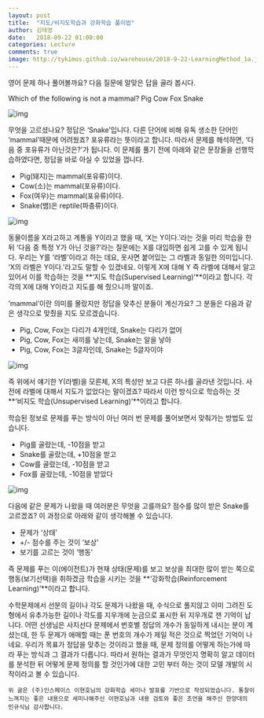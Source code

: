 ```yaml
---
layout: post
title:  "지도/비지도학습과 강화학습 풀이법"
author: 김태영
date:   2018-09-22 01:00:00
categories: Lecture
comments: true
image: http://tykimos.github.io/warehouse/2018-9-22-LearningMethod_1a.jpg
---
```


영어 문제 하나 풀어볼까요? 다음 질문에 알맞은 답을 골라 봅시다. 

Which of the following is not a mammal?
Pig
Cow
Fox
Snake

![img](http://tykimos.github.io/warehouse/2018-9-22-LearningMethod_1a.jpg)

무엇을 고르셨나요? 정답은 ‘Snake’입니다. 다른 단어에 비해 유독 생소한 단어인 ‘mammal’때문에 어려웠죠? 포유류라는 뜻이라고 합니다. 따라서 문제를 해석하면, ‘다음 중 포유류가 아닌것은?’가 됩니다. 이 문제를 풀기 전에 아래와 같은 문장들을 선행학습하였다면, 정답을 바로 아실 수 있었을 껍니다.

* Pig(돼지)는 mammal(포유류)이다.
* Cow(소)는 mammal(포유류)이다.
* Fox(여우)는 mammal(포유류)이다.
* Snake(뱀)은 reptile(파충류)이다.

![img](http://tykimos.github.io/warehouse/2018-9-22-LearningMethod_2.jpg)

동물이름을 X라고하고 계통을 Y이라고 했을 때, ‘X는 Y이다.’라는 것을 미리 학습을 한 뒤 ‘다음 중 특정 Y가 아닌 것을?’라는 질문에는 X를 대입하면 쉽게 고를 수 있게 됩니다. 우리는 Y를 ‘라벨'이라고 하는 데요, 옷사면 붙어있는 그 라벨과 동일한 의미입니다. ‘X의 라벨은 Y이다.’라고도 말할 수 있겠네요. 이렇게 X에 대해 Y 즉 라벨에 대해서 알고 있어서 이를 학습하는 것을 **‘지도 학습(Supervised Learning)’**이라고 합니다. 각각의 X에 대해 Y이라고 지도를 해 줬으니까 말이죠. 

‘mammal’이란 의미를 몰랐지만 정답을 맞추신 분들이 계신가요? 그 분들은 다음과 같은 생각으로 맞췄을 지도 모르겠습니다. 

* Pig, Cow, Fox는 다리가 4개인데, Snake는 다리가 없어
* Pig, Cow, Fox는 새끼를 낳는데, Snake는 알을 낳아
* Pig, Cow, Fox는 3글자인데, Snake는 5글자이야

![img](http://tykimos.github.io/warehouse/2018-9-22-LearningMethod_3.jpg)

즉 위에서 얘기한 Y(라벨)을 모른체, X의 특성만 보고 다른 하나를 골라낸 것입니다. 사전에 라벨에 대해서 지도가 없었다는 말이겠죠? 따라서 이런 방식으로 학습하는 것 **‘비지도 학습(Unsupervised Learning)’**이라고 합니다.

학습된 정보로 문제를 푸는 방식이 아닌 여러 번 문제를 풀어보면서 맞춰가는 방법도 있습니다.

* Pig를 골랐는데, -10점을 받고
* Snake를 골랐는데, +10점을 받고
* Cow를 골랐는데, -10점을 받고
* Fox를 골랐는데, -10점을 받았다

![img](http://tykimos.github.io/warehouse/2018-9-22-LearningMethod_4.jpg)

다음에 같은 문제가 나왔을 때 여러분은 무엇을 고를까요? 점수를 많이 받은 Snake를 고르겠죠? 이 과정으로 아래와 같이 생각해볼 수 있습니다.

* 문제가 ‘상태'
* +/- 점수를 주는 것이 ‘보상'
* 보기를 고르는 것이 ‘행동'
    
즉 문제를 푸는 이(에이전트)가 현재 상태(문제)를 보고 보상을 최대한 많이 받는 쪽으로 행동(보기선택)을 취하겠금 학습을 시키는 것을 **‘강화학습(Reinforcement Learning)’**이라고 합니다.

수학문제에서 선분의 길이나 각도 문제가 나왔을 때, 수식으로 풀지않고 이미 그려진 도형에서 유추가능한 길이나 각도를 지우개에 눈금으로 표시한 뒤 지우개로 잰 기억이 납니다. 어떤 선생님은 사지선다 문제에서 번호별 정답의 개수가 동일하게 내시는 분이 계셨는데, 한 두 문제가 애매할 때는 푼 번호의 개수가 제일 적은 것으로 찍었던 기억이 나네요. 우리가 목표가 정답을 맞추는 것이라고 했을 때, 문제 정의를 어떻게 하는가에 따라 푸는 방식과 그 결과가 다릅니다. 따라서 원하는 결과가 무엇인지 명확히 알고 데이터를 분석한 뒤 어떻게 문제 정의를 할 것인가에 대한 고민 부터 하는 것이 모델 개발의 시작이라고 볼 수 있습니다.

    위 글은 (주)인스페이스 이현호님의 강화학습 세미나 발표를 기반으로 작성되었습니다. 통찰이 느껴지는 좋은 내용으로 세미나해주신 이현호님과 내용 검토와 좋은 조언을 해주신 한양대의 민규식님 감사합니다.
